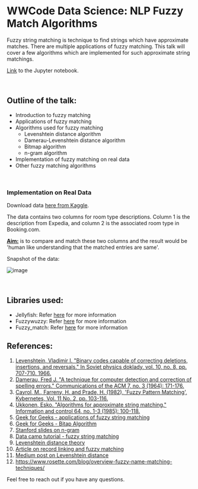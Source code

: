 # WWCode Data Science: NLP Fuzzy Match Algorithms

Fuzzy string matching is technique to find strings which have approximate matches. 
There are multiple applications of fuzzy matching. 
This talk will cover a few algorithms which are implemented for such approximate string matchings.

[Link](https://github.com/mnathvt/nlp_fuzzy_match_algorithms/blob/main/fuzzy%20matching%20algorithm.ipynb)
to the Jupyter notebook.

<br> 


## Outline of the talk:    

- Introduction to fuzzy matching
- Applications of fuzzy matching
- Algorithms used for fuzzy matching
    - Levenshtein distance algorithm
    - Damerau-Levenshtein distance algorithm
    - Bitmap algorithm 
    - n-gram algorithm
- Implementation of fuzzy matching on real data
- Other fuzzy matching algorithms

<br>

### Implementation on Real Data

Download data [here from Kaggle](https://www.kaggle.com/leandrodoze/room-type).

The data contains two columns for room type descriptions. Column 1 is the description from Expedia, and column 2 is the associated room type in Booking.com.

<u> **Aim:**</u> is to compare and match these two columns and the result would be 'human like understanding that the matched entries are same'.

Snapshot of the data:

![image](https://user-images.githubusercontent.com/31106009/113615144-7f5fbd00-9621-11eb-8beb-b4ede994d464.png)

<br>

## Libraries used:
- Jellyfish: Refer [here](https://pypi.org/project/jellyfish/) for more information
- Fuzzywuzzy: Refer [here](https://pypi.org/project/fuzzywuzzy/) for more information
- Fuzzy_match: Refer [here](https://pypi.org/project/fuzzy-match/) for more information


## References:
1. [Levenshtein, Vladimir I. "Binary codes capable of correcting deletions, insertions, and reversals." In Soviet physics doklady, vol. 10, no. 8, pp. 707-710. 1966.](https://nymity.ch/sybilhunting/pdf/Levenshtein1966a.pdf)
2. [Damerau, Fred J. "A technique for computer detection and correction of spelling errors." Communications of the ACM 7, no. 3 (1964): 171-176.](https://dl.acm.org/doi/abs/10.1145/363958.363994)
3. [Cayrol, M., Farreny, H. and Prade, H. (1982), 'Fuzzy Pattern Matching', Kybernetes, Vol. 11 No. 2, pp. 103-116.](https://doi.org/10.1108/eb005612)
4. [Ukkonen, Esko. "Algorithms for approximate string matching." Information and control 64, no. 1-3 (1985): 100-118.](https://reader.elsevier.com/reader/sd/pii/S0019995885800462?token=6B1FB04FFCA70F0F9A2AAB96C6311FAA5E93FFB7F1C1B4A75A61D72728A2B6A655B4944421AD983395F0B11AAB73F520&originRegion=us-east-1&originCreation=20210331153641)
5. [Geek for Geeks - applications of fuzzy string matching](https://www.geeksforgeeks.org/applications-of-string-matching-algorithms/)
6. [Geek for Geeks - Bitap Algorithm](https://www.geeksforgeeks.org/java-program-to-implement-bitap-algorithm-for-string-matching/)
7. [Stanford slides on n-gram](https://web.stanford.edu/~jurafsky/slp3/slides/LM_4.pdf)
8. [Data camp tutorial - fuzzy string matching](https://www.datacamp.com/community/tutorials/fuzzy-string-python)
9. [Levenshtein distance theory](https://www.python-course.eu/levenshtein_distance.php)
10. [Article on record linking and fuzzy matching](https://pbpython.com/record-linking.html)
11. [Medium post on Levenshtein distance](https://blog.paperspace.com/measuring-text-similarity-using-levenshtein-distance/)
12. https://www.rosette.com/blog/overview-fuzzy-name-matching-techniques/

Feel free to reach out if you have any questions.

